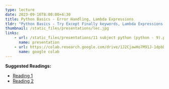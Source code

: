 ```yaml
---
type: lecture
date: 2023-09-16T8:00:00+4:30
title: Python Basics - Error Handling, Lambda Expressions
tldr: "Python Basics - Try Except Finally keywords, Lambda Expressions and Syntax"
thumbnail: /static_files/presentations/lec.jpg
links: 
    - url: /static_files/presentations/11 subject python (python - 9).pptx
      name: presentation
    - url: https://colab.research.google.com/drive/1J2CjawHo7M91J-1dpbDb-T6Wx9OfIuK_
      name: google colab
---
```

**Suggested Readings:**
- [Reading 1](http://example.com)
- [Reading 2](http://example.com)
